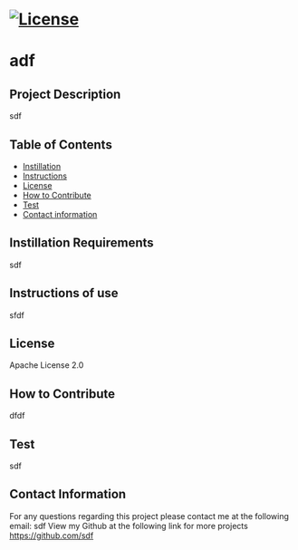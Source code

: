 
  # [![License](https://img.shields.io/badge/License-Apache%202.0-blue.svg)](https://opensource.org/licenses/Apache-2.0)
  # adf

  ## Project Description 
  sdf

  ## Table of Contents
  - [Instillation](#Instillation-Requirements)
  - [Instructions](#Instructions-of-use)
  - [License](#License)
  - [How to Contribute](#How-to-Contribute) 
  - [Test](#Test) 
  - [Contact information](#Contact-information)
  
  ## Instillation Requirements
  sdf

  ## Instructions of use
  sfdf

  ## License
  Apache License 2.0

  ## How to Contribute
  dfdf

  ## Test 
  sdf

  ## Contact Information 
  For any questions regarding this project please contact me at the following email: sdf
  View my Github at the following link for more projects https://github.com/sdf
